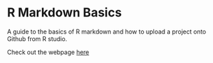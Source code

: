 # R Markdown Basics

A guide to the basics of R markdown and how to upload a project onto Github from R studio.

Check out the webpage [here](https://another-goodman.github.io/R-Markdown-Basics/)
 
